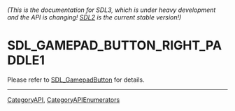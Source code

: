 ###### (This is the documentation for SDL3, which is under heavy development and the API is changing! [SDL2](https://wiki.libsdl.org/SDL2/) is the current stable version!)
# SDL_GAMEPAD_BUTTON_RIGHT_PADDLE1

Please refer to [SDL_GamepadButton](SDL_GamepadButton) for details.

----
[CategoryAPI](CategoryAPI), [CategoryAPIEnumerators](CategoryAPIEnumerators)

